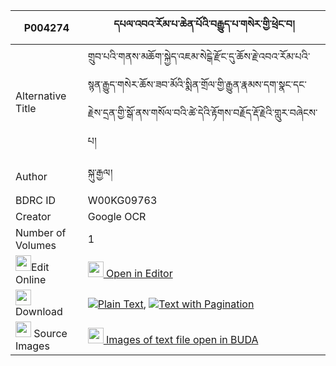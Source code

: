 |P004274|དཔལ་འབའ་རོམ་པ་ཆེན་པོའི་བརྒྱུད་པ་གསེར་གྱི་ཕྲེང་བ། 
| --- | --- 
|Alternative Title |གྲུབ་པའི་གནས་མཆོག་སྐྱེད་འཇམ་སེངྒེ་རྫོང་དུ་ཆོས་རྗེ་འབའ་རོམ་པའི་སྙན་རྒྱུད་གསེར་ཆོས་ཟབ་མོའི་སྨིན་གྲོལ་གྱི་རྒྱུན་རྣམས་དག་སྣང་དང་རྗེས་དྲན་གྱི་སྒོ་ནས་གསོལ་བའི་ཚེ་དེའི་རྟོགས་བརྗོད་རྡོ་རྗེའི་གླུར་བཞེངས་པ།
|Author| སྐུ་རྒྱལ།
|BDRC ID | W00KG09763
|Creator | Google OCR
|Number of Volumes| 1
|<img width="25" src="https://img.icons8.com/color/25/000000/edit-property.png">Edit Online| [<img width="25" src="https://avatars.githubusercontent.com/u/45091458?s=200&v=4"> Open in Editor](http://editor.openpecha.org/P004274)
|<img width="25" src="https://img.icons8.com/fluent/48/000000/download-2.png"/>  Download | [![](https://img.icons8.com/color/20/000000/txt.png)Plain Text](https://github.com/Openpecha/P004274/releases/download/v1/pal_ba_rompa_chenpo_i_gyupa_se_plain_P004274.zip), [![](https://img.icons8.com/color/20/000000/txt.png)Text with Pagination](https://github.com/Openpecha/P004274/releases/download/v1/pal_ba_rompa_chenpo_i_gyupa_se_pages_P004274.zip)
|<img width="25" src="https://img.icons8.com/plasticine/100/000000/pictures-folder.png"/>  Source Images | [<img width="25" src="https://library.bdrc.io/icons/BUDA-small.svg"> Images of text file open in BUDA](https://library.bdrc.io/show/bdr:W00KG09763)